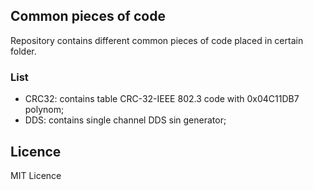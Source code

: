 ## Common pieces of code
Repository contains different common pieces of code placed in certain folder.

### List
  - CRC32: contains table CRC-32-IEEE 802.3 code with 0x04C11DB7 polynom;
  - DDS: contains single channel DDS sin generator;
  

## Licence
MIT Licence

